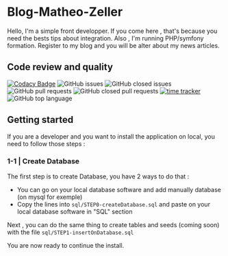 # Blog-Matheo-Zeller
Hello, I'm a simple front developper. If you come here , that's because you need the bests tips about integration. Also , I'm running PHP/symfony formation. Register to my blog and you will be alter about my news articles.

## Code review and quality
[![Codacy Badge](https://app.codacy.com/project/badge/Grade/ab61f8c7bec143aea5dcdf9635d26b2f)](https://www.codacy.com/manual/LeZellus/Blog-Matheo-Zeller?utm_source=github.com&amp;utm_medium=referral&amp;utm_content=LeZellus/Blog-Matheo-Zeller&amp;utm_campaign=Badge_Grade) ![GitHub issues](https://img.shields.io/github/issues-raw/LeZellus/Blog-Matheo-Zeller?color=68d391) ![GitHub closed issues](https://img.shields.io/github/issues-closed-raw/LeZellus/Blog-Matheo-Zeller?color=f56565) ![GitHub pull requests](https://img.shields.io/github/issues-pr-raw/LeZellus/Blog-Matheo-Zeller?color=68d391) ![GitHub closed pull requests](https://img.shields.io/github/issues-pr-closed-raw/LeZellus/Blog-Matheo-Zeller?color=f56565) [![time tracker](https://wakatime.com/badge/github/LeZellus/Blog-Matheo-Zeller.svg)](https://wakatime.com/badge/github/LeZellus/Blog-Matheo-Zeller) ![GitHub top language](https://img.shields.io/github/languages/top/LeZellus/Blog-Matheo-Zeller)

## Getting started
If you are a developer and you want to install the application on local, you need to follow those steps :

### 1-1 | Create Database
The first step is to create Database, you have 2 ways to do that :
-   You can go on your local database software and add manually database (on mysql for exemple)
-   Copy the lines into `sql/STEP0-createDatabase.sql` and paste on your local database software in "SQL" section

Next , you can do the same thing to create tables and seeds (coming soon) with the file `sql/STEP1-insertOnDatabase.sql`

You are now ready to continue the install.